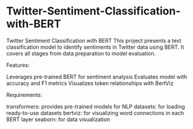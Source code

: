 # Twitter-Sentiment-Classification-with-BERT
Twitter Sentiment Classification with BERT
This project presents a text classification model to identify sentiments in Twitter data using BERT. It covers all stages from data preparation to model evaluation.

Features:

Leverages pre-trained BERT for sentiment analysis
Evaluates model with accuracy and F1 metrics
Visualizes token relationships with BertViz

Requirements:

transformers: provides pre-trained models for NLP
datasets: for loading ready-to-use datasets
bertviz: for visualizing word connections in each BERT layer
seaborn: for data visualization

